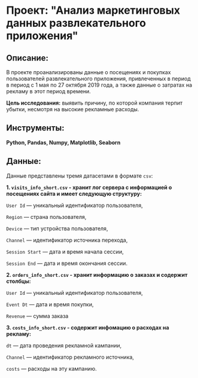 # Проект: "Анализ маркетинговых данных развлекательного приложения"

## Описание:
В проекте проанализированы данные о посещениях и покупках пользователей развлекательного приложения, привлеченных в период в период с 1 мая по 27 октября 2019 года, а также данные о затратах на рекламу в этот период времени.

**Цель исследования:** выявить причину, по которой компания терпит убытки, несмотря на высокие рекламные расходы.

## Инструменты:
**Python, Pandas, Numpy, Matplotlib, Seaborn**

## Данные:
Данные представлены тремя датасетами в формате `сsv`:

**1. `visits_info_short.csv` - хранит лог сервера с информацией о посещениях сайта и имеет следующую структуру:**

`User Id` — уникальный идентификатор пользователя,

`Region` — страна пользователя,

`Device` — тип устройства пользователя,

`Channel` — идентификатор источника перехода,

`Session Start` — дата и время начала сессии,

`Session End` — дата и время окончания сессии.

**2. `orders_info_short.csv` - хранит информацию о заказах и содержит столбцы:**

`User Id` — уникальный идентификатор пользователя,

`Event Dt` — дата и время покупки,

`Revenue` — сумма заказа

**3. `costs_info_short.csv` - содержит инфомацию о расходах на рекламу:**

`dt` — дата проведения рекламной кампании,

`Channel` — идентификатор рекламного источника,

`costs` — расходы на эту кампанию.

